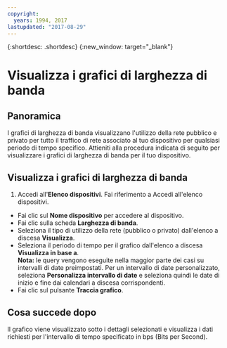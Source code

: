 ```yaml
---
copyright:
  years: 1994, 2017
lastupdated: "2017-08-29"
---
```


{:shortdesc: .shortdesc}
{:new_window: target="_blank"}

# Visualizza i grafici di larghezza di banda

## Panoramica

I grafici di larghezza di banda visualizzano l'utilizzo della rete pubblico e privato per tutto il traffico di rete associato al tuo dispositivo per qualsiasi periodo di tempo specifico. Attieniti alla procedura indicata di seguito per visualizzare i grafici di larghezza di banda per il tuo dispositivo.

## Visualizza i grafici di larghezza di banda

1. Accedi all'**Elenco dispositivi**. Fai riferimento a Accedi all'elenco dispositivi.
* Fai clic sul **Nome dispositivo** per accedere al dispositivo.
* Fai clic sulla scheda **Larghezza di banda**.
* Seleziona il tipo di utilizzo della rete (pubblico o privato) dall'elenco a discesa **Visualizza**.
* Seleziona il periodo di tempo per il grafico dall'elenco a discesa **Visualizza in base a**.<br/>**Nota:** le query vengono eseguite nella maggior parte dei casi su intervalli di date preimpostati. Per un intervallo di date personalizzato, seleziona **Personalizza intervallo di date** e seleziona quindi le date di inizio e fine dai calendari a discesa corrispondenti.
* Fai clic sul pulsante **Traccia grafico**.

## Cosa succede dopo

Il grafico viene visualizzato sotto i dettagli selezionati e visualizza i dati richiesti per l'intervallo di tempo specificato in bps (Bits per Second).
